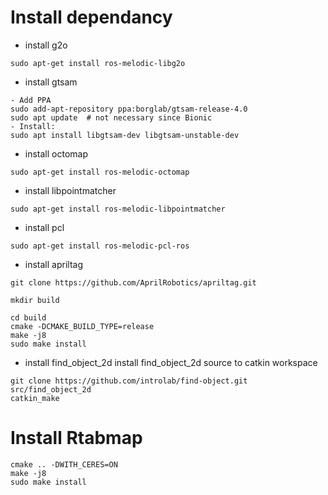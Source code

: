 # Install dependancy


- install g2o
```
sudo apt-get install ros-melodic-libg2o
```

- install gtsam
```
- Add PPA
sudo add-apt-repository ppa:borglab/gtsam-release-4.0
sudo apt update  # not necessary since Bionic
- Install:
sudo apt install libgtsam-dev libgtsam-unstable-dev
```
- install octomap
```
sudo apt-get install ros-melodic-octomap
```
- install libpointmatcher
```
sudo apt-get install ros-melodic-libpointmatcher
```
- install pcl
```
sudo apt-get install ros-melodic-pcl-ros
```
- install apriltag

```
git clone https://github.com/AprilRobotics/apriltag.git

mkdir build

cd build
cmake -DCMAKE_BUILD_TYPE=release
make -j8
sudo make install
```

- install find_object_2d
install find_object_2d source to catkin workspace
```
git clone https://github.com/introlab/find-object.git src/find_object_2d
catkin_make 
```

# Install Rtabmap
```
cmake .. -DWITH_CERES=ON
make -j8
sudo make install
```
